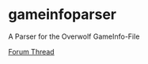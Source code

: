 # gameinfoparser
A Parser for the Overwolf GameInfo-File

[Forum Thread](http://forums.overwolf.com/index.php?/topic/8144-gameinfolist-v2/)
